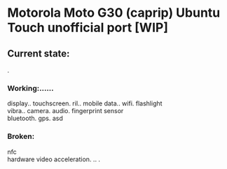 # Motorola Moto G30 (caprip) Ubuntu Touch unofficial port [WIP]

## Current state:
.
### Working:......
display\..
touchscreen\.
ril\..
mobile data\..
wifi\.
flashlight\
vibra\..
camera\.
audio\.
fingerprint sensor\
bluetooth\.
gps.
asd
### Broken:
nfc\
hardware video acceleration.
..
.
